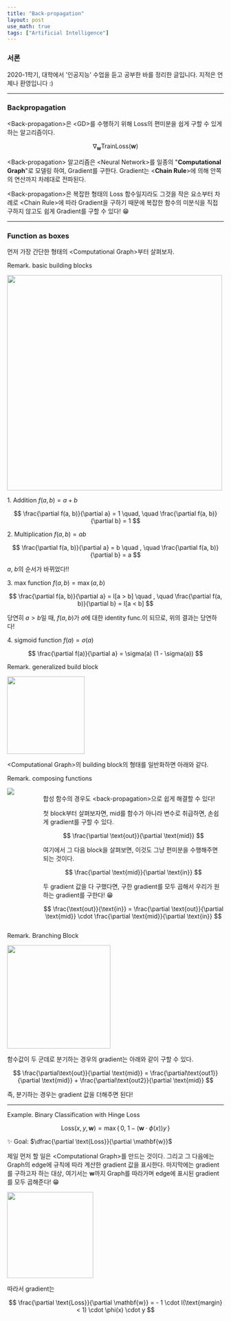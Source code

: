 ```yaml
---
title: "Back-propagation"
layout: post
use_math: true
tags: ["Artificial Intelligence"]
---
```


### 서론
2020-1학기, 대학에서 '인공지능' 수업을 듣고 공부한 바를 정리한 글입니다. 지적은 언제나 환영입니다 :)

<hr/>

### Backpropagation

\<Back-propagation\>은 \<GD\>를 수행하기 위해 Loss의 편미분을 쉽게 구할 수 있게 하는 알고리즘이다.

$$
\nabla_\mathbf{w} \text{TrainLoss}(\mathbf{w})
$$

\<Back-propagation\> 알고리즘은 \<Neural Network\>를 일종의 "**Computational Graph**"로 모델링 하여, Gradient를 구한다. Gradient는 \<**Chain Rule**\>에 의해 안쪽의 연산까지 차례대로 전파된다.

\<Back-propagation\>은 복잡한 형태의 Loss 함수일지라도 그것을 작은 요소부터 차례로 \<Chain Rule\>에 따라 Gradient을 구하기 때문에 복잡한 함수의 미분식을 직접 구하지 않고도 쉽게 Gradient를 구할 수 있다! 😁

<hr/>

### Function as boxes

먼저 가장 간단한 형태의 \<Computational Graph\>부터 살펴보자.

<div class="statement" markdown="1">

<span class="statement-title">Remark.</span> basic building blocks<br>

<div class="img-wrapper">
  <img src="{{ "/images/artificial-intelligence/back-propagation-1.png" | relative_url }}" width="500px">
</div>

1\. Addition $f(a, b) = a+b$

$$
\frac{\partial f(a, b)}{\partial a} = 1 \quad, \quad \frac{\partial f(a, b)}{\partial b} = 1
$$

<div class="light-margin"></div>

2\. Multiplication $f(a, b) = ab$

$$
\frac{\partial f(a, b)}{\partial a} = b \quad , \quad \frac{\partial f(a, b)}{\partial b} = a
$$

$a$, $b$의 순서가 바뀌었다!!

<div class="light-margin"></div>

3\. max function $f(a, b) = \max(a, b)$

$$
\frac{\partial f(a, b)}{\partial a} = I[a > b] \quad , \quad \frac{\partial f(a, b)}{\partial b} = I[a < b]
$$

당연히 $a > b$일 때, $f(a, b)$가 $a$에 대한 identity func.이 되므로, 위의 결과는 당연하다!

<div class="light-margin"></div>

4\. sigmoid function $f(a) = \sigma(a)$

$$
\frac{\partial f(a)}{\partial a} = \sigma(a) (1 - \sigma(a))
$$

</div>

<div class="statement" markdown="1">

<span class="statement-title">Remark.</span> generalized build block<br>

<div class="img-wrapper">
  <img src="{{ "/images/artificial-intelligence/back-propagation-3.png" | relative_url }}" width="180px">
</div>

\<Computational Graph\>의 building block의 형태를 일반화하면 아래와 같다.

</div>

<div class="statement" markdown="1">

<span class="statement-title">Remark.</span> composing functions<br>

<div style="display:flex; justify-content:center;">
  <div style="float:left; width:25%;">
    <img src="{{ "/images/artificial-intelligence/back-propagation-2.png" | relative_url }}">
  </div>
  <div style="margin-left: 20px" markdown="1">

  합성 함수의 경우도 \<back-propagation\>으로 쉽게 해결할 수 있다!

  첫 block부터 살펴보자면, $\text{mid}$를 함수가 아니라 변수로 취급하면, 손쉽게 gradient를 구할 수 있다. 
  
  $$
  \frac{\partial \text{out}}{\partial \text{mid}}
  $$
  
  여기에서 그 다음 block을 살펴보면, 이것도 그냥 편미분을 수행해주면 되는 것이다. 
  
  $$
  \frac{\partial \text{mid}}{\partial \text{in}}
  $$

  두 gradient 값을 다 구했다면, 구한 gradient를 모두 곱해서 우리가 원하는 gradient를 구한다! 😁
  
  $$
  \frac{\text{out}}{\text{in}} = \frac{\partial \text{out}}{\partial \text{mid}} \cdot \frac{\partial \text{mid}}{\partial \text{in}}
  $$

  </div>
</div>

</div>

<div class="statement" markdown="1">

<span class="statement-title">Remark.</span> Branching Block<br>

<div class="img-wrapper">
  <img src="{{ "/images/artificial-intelligence/back-propagation-5.png" | relative_url }}" width="240px">
</div>

함수값이 두 군데로 분기하는 경우의 gradient는 아래와 같이 구할 수 있다.

$$
\frac{\partial\text{out}}{\partial \text{mid}} 
= \frac{\partial\text{out1}}{\partial \text{mid}} + \frac{\partial\text{out2}}{\partial \text{mid}}
$$

즉, 분기하는 경우는 gradient 값을 더해주면 된다!

</div>

<hr/>

<div class="example" markdown="1">

<span class="statement-title">Example.</span> Binary Classification with Hinge Loss<br>

$$
\text{Loss}(x, y, \mathbf{w}) 
= \max \left\{\, 0, \; 1 - (\mathbf{w} \cdot \phi(x)) y \, \right\}
$$

✨ Goal: $\dfrac{\partial \text{Loss}}{\partial \mathbf{w}}$

제일 먼저 할 일은 \<Computational Graph\>를 만드는 것이다. 그리고 그 다음에는 Graph의 edge에 규칙에 따라 계산한 gradient 값을 표시한다. 마지막에는 gradient를 구하고자 하는 대상, 여기서는 $\mathbf{w}$까지 Graph를 따라가며 edge에 표시된 gradient를 모두 곱해준다! 😁

<div class="img-wrapper">
  <img src="{{ "/images/artificial-intelligence/back-propagation-4.png" | relative_url }}" width="200px">
</div>

따라서 gradient는

$$
\frac{\partial \text{Loss}}{\partial \mathbf{w}}
= - 1 \cdot I(\text{margin} < 1) \cdot \phi(x) \cdot y
$$

</div>

